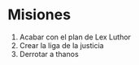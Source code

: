 # Misiones

1. Acabar con el plan de Lex Luthor
2. Crear la liga de la justicia
3. Derrotar a thanos

